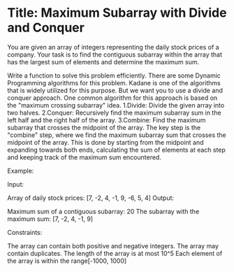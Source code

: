 # Title: Maximum Subarray with Divide and Conquer 

You are given an array of integers representing the daily stock prices of a company. Your task is to find the contiguous subarray within the array that has the largest sum of elements and determine the maximum sum.

Write a function to solve this problem efficiently.
There are some Dynamic Programming algorithms for this problem. Kadane is one of the algorithms that is widely utilized for this purpose.
But we want you to use a divide and conquer approach.
One common algorithm for this approach is based on the "maximum crossing subarray" idea.
1.Divide: Divide the given array into two halves.
2.Conquer: Recursively find the maximum subarray sum in the left half and the right half of the array.
3.Combine: Find the maximum subarray that crosses the midpoint of the array.
The key step is the "combine" step, where we find the maximum subarray sum that crosses the midpoint of the array. This is done by starting from the midpoint and expanding towards both ends, calculating the sum of elements at each step and keeping track of the maximum sum encountered.


Example:

Input:

Array of daily stock prices: [7, -2, 4, -1, 9, -6, 5, 4]
Output:

Maximum sum of a contiguous subarray: 20
The subarray with the maximum sum: [7, -2, 4, -1, 9]


Constraints:

The array can contain both positive and negative integers.
The array may contain duplicates.
The length of the array is at most 10^5
Each element of the array is within the range[-1000, 1000]

